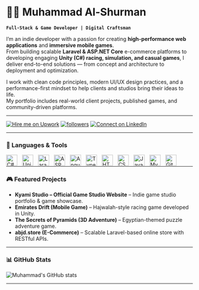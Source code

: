 # 👨‍💻 Muhammad Al-Shurman

**`Full-Stack & Game Developer | Digital Craftsman`**

I’m an indie developer with a passion for creating **high-performance web applications** and **immersive mobile games**.  
From building scalable **Laravel & ASP.NET Core** e-commerce platforms to developing engaging **Unity (C#) racing, simulation, and casual games**, I deliver end-to-end solutions — from concept and architecture to deployment and optimization.

I work with clean code principles, modern UI/UX design practices, and a performance-first mindset to help clients and studios bring their ideas to life.  
My portfolio includes real-world client projects, published games, and community-driven platforms.

---

<p align="left">
   <a href="https://www.upwork.com/freelancers/~01d6bfb05bb6575a3b">
      <img alt="Hire me on Upwork" title="Hire me on Upwork" src="https://custom-icon-badges.demolab.com/badge/-Hire%20on%20Upwork-6fda44?style=for-the-badge&logo=upwork&logoColor=white"/></a> 
   <a href="https://github.com/muhammadshurman?tab=followers">
      <img alt="followers" title="Follow me on GitHub" src="https://custom-icon-badges.demolab.com/github/followers/YOURGITHUB?color=236ad3&labelColor=1155ba&style=for-the-badge&logo=person-add&label=Follow&logoColor=white"/></a>
  <a href="https://www.linkedin.com/in/muhammadalshorman/">
   <img alt="Connect on LinkedIn" title="Connect on LinkedIn" src="https://custom-icon-badges.demolab.com/badge/-Connect%20on%20LinkedIn-0077B5?style=for-the-badge&logo=linkedin&logoColor=white"/>
</a>


</p>

---

### 🧰 Languages & Tools

<img align="left" alt="C#" width="30px" style="padding-right:10px;" src="https://cdn.jsdelivr.net/gh/devicons/devicon/icons/csharp/csharp-original.svg"/>
<img align="left" alt="Unity" width="30px" style="padding-right:10px;" src="https://cdn.jsdelivr.net/gh/devicons/devicon/icons/unity/unity-original.svg"/>
<img align="left" alt="Laravel" width="30px" style="padding-right:10px;" src="https://cdn.jsdelivr.net/gh/devicons/devicon/icons/laravel/laravel-original.svg"/>
<img align="left" alt="ASP.NET Core" width="30px" style="padding-right:10px;" src="https://cdn.jsdelivr.net/gh/devicons/devicon/icons/dot-net/dot-net-original.svg"/>
<img align="left" alt="Angular" width="30px" style="padding-right:10px;" src="https://cdn.jsdelivr.net/gh/devicons/devicon/icons/angularjs/angularjs-plain.svg"/>
<img align="left" alt="TypeScript" width="30px" style="padding-right:10px;" src="https://cdn.jsdelivr.net/gh/devicons/devicon/icons/typescript/typescript-plain.svg"/>
<img align="left" alt="HTML" width="30px" style="padding-right:10px;" src="https://cdn.jsdelivr.net/gh/devicons/devicon/icons/html5/html5-plain.svg"/>
<img align="left" alt="CSS" width="30px" style="padding-right:10px;" src="https://cdn.jsdelivr.net/gh/devicons/devicon/icons/css3/css3-plain.svg"/>
<img align="left" alt="JavaScript" width="30px" style="padding-right:10px;" src="https://cdn.jsdelivr.net/gh/devicons/devicon/icons/javascript/javascript-plain.svg"/>
<img align="left" alt="MySQL" width="30px" style="padding-right:10px;" src="https://cdn.jsdelivr.net/gh/devicons/devicon/icons/mysql/mysql-original.svg"/>
<img align="left" alt="Git" width="30px" style="padding-right:10px;" src="https://cdn.jsdelivr.net/gh/devicons/devicon/icons/git/git-original.svg"/>
<br/>

---

### 🎮 Featured Projects
- **Kyami Studio – Official Game Studio Website** – Indie game studio portfolio & game showcase.
- **Emirates Drift (Mobile Game)** – Hajwalah-style racing game developed in Unity.
- **The Secrets of Pyramids (3D Adventure)** – Egyptian-themed puzzle adventure game.
- **abjd.store (E-Commerce)** – Scalable Laravel-based online store with RESTful APIs.

---

### 📊 GitHub Stats
![Muhammad's GitHub stats](https://github-readme-stats.vercel.app/api?username=muhammadshurman&show_icons=true&theme=gruvbox&include_all_commits=true&cache_seconds=1800)



---
